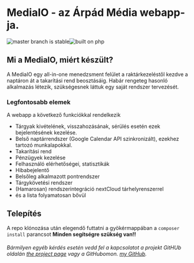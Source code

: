 
# MediaIO - az Árpád Média webapp-ja.
![master branch is stable](https://badgen.net/badge/branch/stable/green)![built on php](https://badgen.net/badge/icon/php?icon=php&label)
  

## Mi a MediaIO, miért készült?

A MediaIO egy all-in-one menedzsment felület a raktárkezeléstől kezdve a naptáron át a takarítási rend beosztásáig. Habár rengeteg hasonló alkalmazás létezik, szükségesnek láttuk egy saját rendszer tervezését.

  
  

### Legfontosabb elemek

A webapp a következő funkciókkal rendelkezik

- Tárgyak kivételének, visszahozásának, sérülés esetén ezek bejelentésének kezelése.
- Belső naptárrendszer (Google Calendar API szinkronizált), ezekhez tartozó munkalapokkal.
- Takarítási rend
- Pénzügyek kezelése
- Felhasználó elérhetőségei, statisztikák
- Hibabejelentő
- Belsőleg alkalmazott pontrendszer
- Tárgykövetési rendszer
-  (Hamarosan) rendszerintegráció nextCloud tárhelyrenszerrel
- és a lista folyamatosan bővül

## Telepítés
 A repo klónozása után elegendő futtatni a gyökérmappában a `composer install` parancsot
**Minden segítségre szükség van!!**

###### Bármilyen egyéb kérdés esetén vedd fel a kapcsolatot a projekt GitHUb oldalán [the project page](https://github.com/gutasiadam/mediaio  "the project's page") vagy a GitHubomon. [my GitHub](https://github.com/gutasiadam  "my GitHub").